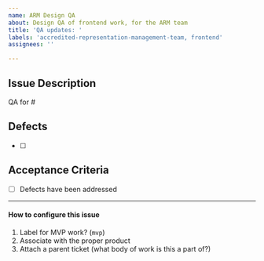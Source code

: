 ```yaml
---
name: ARM Design QA
about: Design QA of frontend work, for the ARM team
title: 'QA updates: '
labels: 'accredited-representation-management-team, frontend'
assignees: ''

---
```


## Issue Description
QA for #

## Defects
- [ ] 

## Acceptance Criteria
- [ ] Defects have been addressed

---
#### How to configure this issue
1. Label for MVP work? (`mvp`)
4. Associate with the proper product
5. Attach a parent ticket (what body of work is this a part of?)
